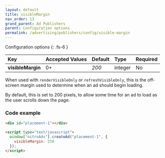 ```yaml
---
layout: default
title: visibleMargin
nav_order: 13
grand_parent: Ad Publishers
parent: Configuration options
permalink: /advertising/publishers/config/visible-margin
---
```


Configuration options
{: .fs-6 }

| Key                   | Accepted Values | Default | Type    | Required |
| :-------------------- | :-------------- | :------ | :------ | :------- |
| **visibleMargin** | 0+     | _200_ | integer | No       |

When used with `renderVisibleOnly` or `refreshVisibleOnly`, this is the off-screen margin used to determine when an ad should begin loading.

By default, this is set to 200 pixels, to allow some time for an ad to load as the user scrolls down the page.

### Code example

```html
<div id="placement-1"></div>

<script type="text/javascript">
  window["nitroAds"].createAd("placement-1", {
    visibleMargin: 250
  });
</script>
```
